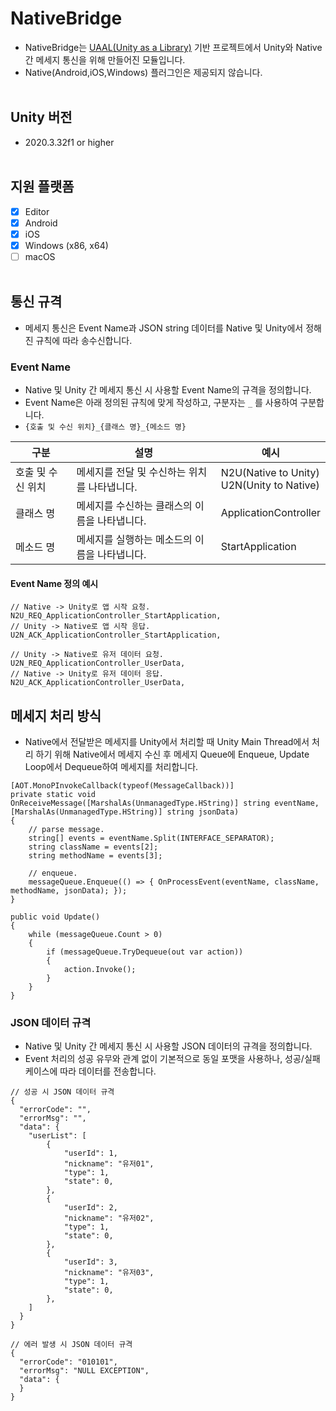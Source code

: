 # NativeBridge
- NativeBridge는 [UAAL(Unity as a Library)](https://github.com/Unity-Technologies/uaal-example) 기반 프로젝트에서 Unity와 Native간 메세지 통신을 위해 만들어진 모듈입니다.
- Native(Android,iOS,Windows) 플러그인은 제공되지 않습니다.
<br><br>
## Unity 버전
- 2020.3.32f1 or higher
<br><br>
## 지원 플랫폼
- [x] Editor
- [x] Android
- [x] iOS
- [x] Windows (x86, x64)
- [ ] macOS
<br><br>
## 통신 규격
- 메세지 통신은 Event Name과 JSON string 데이터를 Native 및 Unity에서 정해진 규칙에 따라 송수신합니다.

### Event Name
- Native 및 Unity 간 메세지 통신 시 사용할 Event Name의 규격을 정의합니다.
- Event Name은 아래 정의된 규칙에 맞게 작성하고, 구분자는 `_` 를 사용하여 구분합니다.
- `{호출 및 수신 위치}_{클래스 명}_{메소드 명}`

|구분|설명|예시|
|------|---|---|
|호출 및 수신 위치|메세지를 전달 및 수신하는 위치를 나타냅니다.|N2U(Native to Unity) <br>U2N(Unity to Native)|
|클래스 명|메세지를 수신하는 클래스의 이름을 나타냅니다.|ApplicationController|
|메소드 명|메세지를 실행하는 메소드의 이름을 나타냅니다.|StartApplication|

#### Event Name 정의 예시
```
// Native -> Unity로 앱 시작 요청.
N2U_REQ_ApplicationController_StartApplication,
// Unity -> Native로 앱 시작 응답.
U2N_ACK_ApplicationController_StartApplication,

// Unity -> Native로 유저 데이터 요청.
U2N_REQ_ApplicationController_UserData,
// Native -> Unity로 유저 데이터 응답.
N2U_ACK_ApplicationController_UserData,
```

## 메세지 처리 방식
* Native에서 전달받은 메세지를 Unity에서 처리할 때 Unity Main Thread에서 처리 하기 위해 Native에서 메세지 수신 후 메세지 Queue에 Enqueue, Update Loop에서 Dequeue하여 메세지를 처리합니다.
```
[AOT.MonoPInvokeCallback(typeof(MessageCallback))]
private static void OnReceiveMessage([MarshalAs(UnmanagedType.HString)] string eventName, [MarshalAs(UnmanagedType.HString)] string jsonData)
{
    // parse message.
    string[] events = eventName.Split(INTERFACE_SEPARATOR);
    string className = events[2];
    string methodName = events[3];

    // enqueue.
    messageQueue.Enqueue(() => { OnProcessEvent(eventName, className, methodName, jsonData); });
}
```
```
public void Update()
{
    while (messageQueue.Count > 0)
    {
        if (messageQueue.TryDequeue(out var action))
        {
            action.Invoke();
        }
    }
}
```

### JSON 데이터 규격
- Native 및 Unity 간 메세지 통신 시 사용할 JSON 데이터의 규격을 정의합니다.
- Event 처리의 성공 유무와 관계 없이 기본적으로 동일 포맷을 사용하나, 성공/실패 케이스에 따라 데이터를 전송합니다.
```
// 성공 시 JSON 데이터 규격
{
  "errorCode": "",
  "errorMsg": "",
  "data": {
    "userList": [
        {
            "userId": 1,
            "nickname": "유저01",
            "type": 1,
            "state": 0,
        },
        {
            "userId": 2,
            "nickname": "유저02",
            "type": 1,
            "state": 0,
        },
        {
            "userId": 3,
            "nickname": "유저03",
            "type": 1,
            "state": 0,
        },
    ]
  }
}

// 에러 발생 시 JSON 데이터 규격
{
  "errorCode": "010101",
  "errorMsg": "NULL EXCEPTION",
  "data": {
  }
}
```